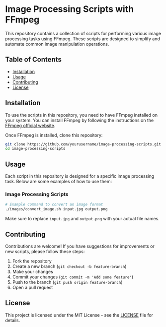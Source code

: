 # Image Processing Scripts with FFmpeg

This repository contains a collection of scripts for performing various image processing tasks using FFmpeg. These scripts are designed to simplify and automate common image manipulation operations.

## Table of Contents

- [Installation](#installation)
- [Usage](#usage)
- [Contributing](#contributing)
- [License](#license)

## Installation

To use the scripts in this repository, you need to have FFmpeg installed on your system. You can install FFmpeg by following the instructions on the [FFmpeg official website](https://ffmpeg.org/download.html).

Once FFmpeg is installed, clone this repository:

```bash
git clone https://github.com/yourusername/image-processing-scripts.git
cd image-processing-scripts
```

## Usage

Each script in this repository is designed for a specific image processing task. Below are some examples of how to use them:

### Image Processing Scripts

```bash
# Example command to convert an image format
./images/convert_image.sh input.jpg output.png
```

Make sure to replace `input.jpg` and `output.png` with your actual file names.

## Contributing

Contributions are welcome! If you have suggestions for improvements or new scripts, please follow these steps:

1. Fork the repository
2. Create a new branch (`git checkout -b feature-branch`)
3. Make your changes
4. Commit your changes (`git commit -m 'Add some feature'`)
5. Push to the branch (`git push origin feature-branch`)
6. Open a pull request

## License

This project is licensed under the MIT License - see the [LICENSE](LICENSE) file for details.
